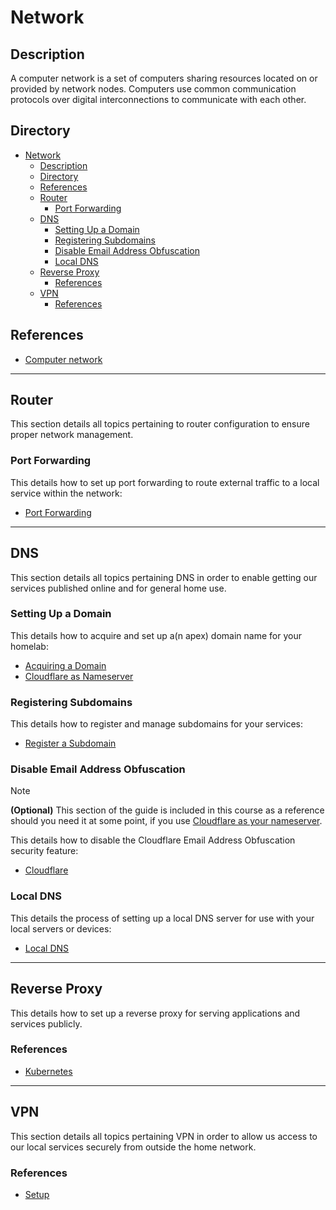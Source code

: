 # Network

## Description

A computer network is a set of computers sharing resources located on or provided by network nodes. Computers use common communication protocols over digital interconnections to communicate with each other.

## Directory

- [Network](#network)
  - [Description](#description)
  - [Directory](#directory)
  - [References](#references)
  - [Router](#router)
    - [Port Forwarding](#port-forwarding)
  - [DNS](#dns)
    - [Setting Up a Domain](#setting-up-a-domain)
    - [Registering Subdomains](#registering-subdomains)
    - [Disable Email Address Obfuscation](#disable-email-address-obfuscation)
    - [Local DNS](#local-dns)
  - [Reverse Proxy](#reverse-proxy)
    - [References](#references-1)
  - [VPN](#vpn)
    - [References](#references-2)

## References

- [Computer network](https://en.wikipedia.org/wiki/Computer_network)

---

## Router

This section details all topics pertaining to router configuration to ensure proper network management.

### Port Forwarding

This details how to set up port forwarding to route external traffic to a local service within the network:

- [Port Forwarding](../topics/router.md#port-forwarding)

---

## DNS

This section details all topics pertaining DNS in order to enable getting our services published online and for general home use.

### Setting Up a Domain

This details how to acquire and set up a(n apex) domain name for your homelab:

- [Acquiring a Domain](../topics/dns.md#acquiring-a-domain)
- [Cloudflare as Nameserver](../topics/dns.md#cloudflare-as-nameserver)

### Registering Subdomains

This details how to register and manage subdomains for your services:

- [Register a Subdomain](../topics/dns.md#register-a-subdomain)

### Disable Email Address Obfuscation

> [!NOTE]  
> **(Optional)** This section of the guide is included in this course as a reference should you need it at some point, if you use [Cloudflare as your nameserver](../topics/dns.md#cloudflare-as-nameserver).

This details how to disable the Cloudflare Email Address Obfuscation security feature:

- [Cloudflare](../topics/cloudflare.md#disable-email-address-obfuscation)

### Local DNS

This details the process of setting up a local DNS server for use with your local servers or devices:

- [Local DNS](../topics/dns.md#local-dns)

---

## Reverse Proxy

This details how to set up a reverse proxy for serving applications and services publicly.

### References

- [Kubernetes](kubernetes.md#reverse-proxy)

---

## VPN

This section details all topics pertaining VPN in order to allow us access to our local services securely from outside the home network.

### References

- [Setup](../topics/vpn.md#setup)
